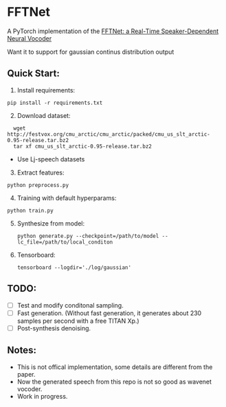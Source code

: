 # FFTNet

A PyTorch implementation of the [FFTNet: a Real-Time Speaker-Dependent Neural Vocoder](http://gfx.cs.princeton.edu/pubs/Jin_2018_FAR/)

Want it to support for gaussian continus distribution output

## Quick Start:
1. Install requirements:
  ```
  pip install -r requirements.txt
  ```
2. Download dataset:
```
  wget http://festvox.org/cmu_arctic/cmu_arctic/packed/cmu_us_slt_arctic-0.95-release.tar.bz2
  tar xf cmu_us_slt_arctic-0.95-release.tar.bz2
```
  
   - Use Lj-speech datasets
   
3. Extract features:
  ```
  python preprocess.py
  ```
4. Training with default hyperparams:
  ```
  python train.py
  ```
5. Synthesize from model:
    ```
    python generate.py --checkpoint=/path/to/model --lc_file=/path/to/local_conditon
    ```
6. Tensorboard:
    ```
    tensorboard --logdir='./log/gaussian'
    ```
## TODO:
- [ ] Test and modify conditonal sampling.
- [ ] Fast generation. (Without fast generation, it generates about 230 samples per second with a free TITAN Xp.)
- [ ] Post-synthesis denoising.

## Notes:
  * This is not offical implementation, some details are different from the paper.
  * Now the generated speech from this repo is not so good as wavenet vocoder.
  * Work in progress.
